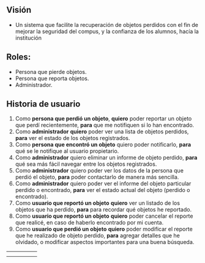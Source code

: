 ## Visión
- Un sistema que facilite la recuperación de objetos perdidos con el fin de mejorar la seguridad del compus, y la confianza de los alumnos, hacía la institución
## Roles:
- Persona que pierde objetos.
- Persona que reporta objetos.
- Administrador.
## Historia de usuario
1. Como **persona que perdió un objeto**, **quiero** poder reportar un objeto que perdí recientemente, **para** que me notifiquen si lo han encontrado.
2. Como **administrador** **quiero** poder ver una lista de objetos perdidos, **para** ver el estado de los objetos registrados.
3. Como **persona que encontró un objeto** quiero poder notificarlo, **para** qué se le notifique al usuario propietario.
4. Como **administrador** quiero eliminar un informe de objeto perdido, **para** qué sea más fácil navegar entre los objetos registrados.
5. Como **administrador** quiero poder ver los datos de la persona que perdió el objeto, **para** poder contactarlo de manera más sencilla.
6. Como **administrador** quiero poder ver el informe del objeto particular perdido o encontrado, **para** ver el estado actual del objeto (perdido o encontrado).
7. Como **usuario que reportó un objeto** **quiero** ver un listado de los objetos que ha perdido, **para** para recordar qué objetos he reportado.
8. Como **usuario que reportó un objeto** **quiero** poder cancelar el reporte que realicé, en caso de haberlo encontrado por mi cuenta.
9. Como **usuario que perdió un objeto** **quiero** poder modificar el reporte que he realizado de objeto perdido, **para** agregar detalles que he olvidado, o modificar aspectos importantes para una buena búsqueda.


|     |     |     |     |     |
| --- | --- | --- | --- | --- |
|     |     |     |     |     |
|     |     |     |     |     |
